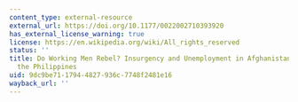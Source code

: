 ```yaml
---
content_type: external-resource
external_url: https://doi.org/10.1177/0022002710393920
has_external_license_warning: true
license: https://en.wikipedia.org/wiki/All_rights_reserved
status: ''
title: Do Working Men Rebel? Insurgency and Unemployment in Afghanistan, Iraq, and
  the Philippines
uid: 9dc9be71-1794-4827-936c-7748f2481e16
wayback_url: ''
---
```


